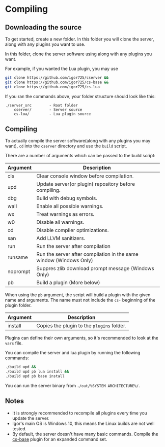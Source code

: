 # Compiling

## Downloading the source

To get started, create a new folder. In this folder you will clone the server, along with any plugins you want to use.

In this folder, clone the server software using along with any plugins you want.

For example, if you wanted the Lua plugin, you may use

```bash
git clone https://github.com/igor725/cserver &&
git clone https://github.com/igor725/cs-base &&
git clone https://github.com/igor725/cs-lua 
```

If you ran the commands above, your folder structure should look like this:

```
./server_src        - Root folder
    cserver/        - Server source
    cs-lua/         - Lua plugin source
```

## Compiling

To actually compile the server software(along with any plugins you may want), ``cd`` into the ``cserver`` directory and use the ``build`` script.

There are a number of arguments which can be passed to the build script:

| Argument  | Description                                                           |
|-----------|-----------------------------------------------------------------------|
| cls       | Clear console window before compilation.                              |
| upd       | Update server(or plugin) repository before compiling.                 |
| dbg       | Build with debug symbols.                                             |
| wall      | Enable all possible warnings.                                         |
| wx        | Treat warnings as errors.                                             |
| w0        | Disable all warnings.                                                 |
| od        | Disable compiler optimizations.                                       |
| san       | Add LLVM sanitizers.                                                  |
| run       | Run the server after compilation                                      |
| runsame   | Run the server after compilation in the same window (Windows Only)    |
| noprompt  | Suppres zlib download prompt message (Windows Only)                   |
| pb        | Build a plugin (More below)                                           |

When using the ``pb`` argument, the script will build a plugin with the given name and arguments. The name must not include the ``cs-`` beginning of the plugin folder.

| Argument | Description                                    |
|----------|------------------------------------------------|
| install  | Copies the plugin to the ``plugins`` folder.   |

Plugins can define their own arguments, so it's recommended to look at the ``vars`` file.

You can compile the server and lua plugin by running the following commands:

```bash
./build upd &&
./build upd pb lua install &&
./build upd pb base install
```

You can run the server binary from ``./out/%SYSTEM ARCHITECTURE%/``.

## Notes

* It is strongly recommended to recompile all plugins every time you update the server.
* Igor's main OS is Windows 10, this means the Linux builds are not well tested.
* By default, the server doesn't have many basic commands. Compile the [cs-base](https://github.com/igor725/cs-base) plugin for an expanded command set. 